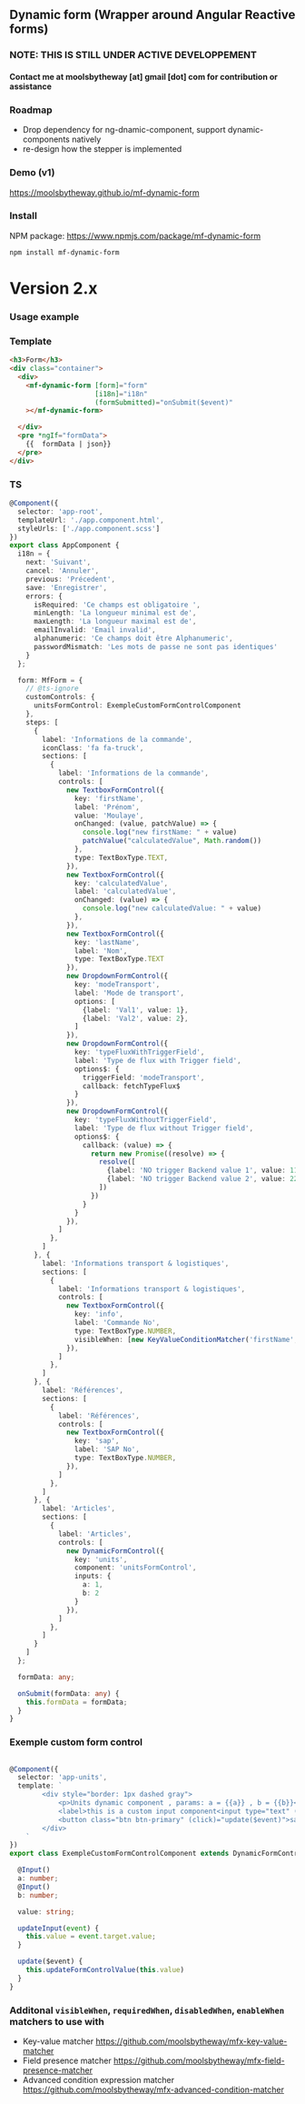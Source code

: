 ## Dynamic form (Wrapper around Angular Reactive forms)

### NOTE: THIS IS STILL UNDER ACTIVE DEVELOPPEMENT

#### Contact me at moolsbytheway [at] gmail [dot] com for contribution or assistance

### Roadmap

- Drop dependency for ng-dnamic-component, support dynamic-components natively
- re-design how the stepper is implemented

### Demo (v1)

https://moolsbytheway.github.io/mf-dynamic-form

### Install

NPM package: https://www.npmjs.com/package/mf-dynamic-form

```
npm install mf-dynamic-form
```

# Version 2.x

### Usage example

### Template

```html
<h3>Form</h3>
<div class="container">
  <div>
    <mf-dynamic-form [form]="form"
                     [i18n]="i18n"
                     (formSubmitted)="onSubmit($event)"
    ></mf-dynamic-form>

  </div>
  <pre *ngIf="formData">
    {{  formData | json}}
  </pre>
</div>
```

### TS

```typescript
@Component({
  selector: 'app-root',
  templateUrl: './app.component.html',
  styleUrls: ['./app.component.scss']
})
export class AppComponent {
  i18n = {
    next: 'Suivant',
    cancel: 'Annuler',
    previous: 'Précedent',
    save: 'Enregistrer',
    errors: {
      isRequired: 'Ce champs est obligatoire ',
      minLength: 'La longueur minimal est de',
      maxLength: 'La longueur maximal est de',
      emailInvalid: 'Email invalid',
      alphanumeric: 'Ce champs doit être Alphanumeric',
      passwordMismatch: 'Les mots de passe ne sont pas identiques'
    }
  };

  form: MfForm = {
    // @ts-ignore
    customControls: {
      unitsFormControl: ExempleCustomFormControlComponent
    },
    steps: [
      {
        label: 'Informations de la commande',
        iconClass: 'fa fa-truck',
        sections: [
          {
            label: 'Informations de la commande',
            controls: [
              new TextboxFormControl({
                key: 'firstName',
                label: 'Prénom',
                value: 'Moulaye',
                onChanged: (value, patchValue) => {
                  console.log("new firstName: " + value)
                  patchValue("calculatedValue", Math.random())
                },
                type: TextBoxType.TEXT,
              }),
              new TextboxFormControl({
                key: 'calculatedValue',
                label: 'calculatedValue',
                onChanged: (value) => {
                  console.log("new calculatedValue: " + value)
                },
              }),
              new TextboxFormControl({
                key: 'lastName',
                label: 'Nom',
                type: TextBoxType.TEXT
              }),
              new DropdownFormControl({
                key: 'modeTransport',
                label: 'Mode de transport',
                options: [
                  {label: 'Val1', value: 1},
                  {label: 'Val2', value: 2},
                ]
              }),
              new DropdownFormControl({
                key: 'typeFluxWithTriggerField',
                label: 'Type de flux with Trigger field',
                options$: {
                  triggerField: 'modeTransport',
                  callback: fetchTypeFlux$
                }
              }),
              new DropdownFormControl({
                key: 'typeFluxWithoutTriggerField',
                label: 'Type de flux without Trigger field',
                options$: {
                  callback: (value) => {
                    return new Promise((resolve) => {
                      resolve([
                        {label: 'NO trigger Backend value 1', value: 11},
                        {label: 'NO trigger Backend value 2', value: 22},
                      ])
                    })
                  }
                }
              }),
            ]
          },
        ]
      }, {
        label: 'Informations transport & logistiques',
        sections: [
          {
            label: 'Informations transport & logistiques',
            controls: [
              new TextboxFormControl({
                key: 'info',
                label: 'Commande No',
                type: TextBoxType.NUMBER,
                visibleWhen: [new KeyValueConditionMatcher('firstName', "Moulaye", "EQUALS")],
              }),
            ]
          },
        ]
      }, {
        label: 'Références',
        sections: [
          {
            label: 'Références',
            controls: [
              new TextboxFormControl({
                key: 'sap',
                label: 'SAP No',
                type: TextBoxType.NUMBER,
              }),
            ]
          },
        ]
      }, {
        label: 'Articles',
        sections: [
          {
            label: 'Articles',
            controls: [
              new DynamicFormControl({
                key: 'units',
                component: 'unitsFormControl',
                inputs: {
                  a: 1,
                  b: 2
                }
              }),
            ]
          },
        ]
      }
    ]
  };

  formData: any;

  onSubmit(formData: any) {
    this.formData = formData;
  }
}
```

### Exemple custom form control

```typescript

@Component({
  selector: 'app-units',
  template: `
		<div style="border: 1px dashed gray">
			<p>Units dynamic component , params: a = {{a}} , b = {{b}}</p>
			<label>this is a custom input component<input type="text" (change)="updateInput($event)"/></label>
			<button class="btn btn-primary" (click)="update($event)">save units</button>
		</div>
	`
})
export class ExempleCustomFormControlComponent extends DynamicFormControlComponent {

  @Input()
  a: number;
  @Input()
  b: number;

  value: string;

  updateInput(event) {
    this.value = event.target.value;
  }

  update($event) {
    this.updateFormControlValue(this.value)
  }
}
```

### Additonal `visibleWhen`, `requiredWhen`, `disabledWhen`, `enableWhen` matchers to use with

- Key-value matcher https://github.com/moolsbytheway/mfx-key-value-matcher
- Field presence matcher https://github.com/moolsbytheway/mfx-field-presence-matcher
- Advanced condition expression matcher https://github.com/moolsbytheway/mfx-advanced-condition-matcher



